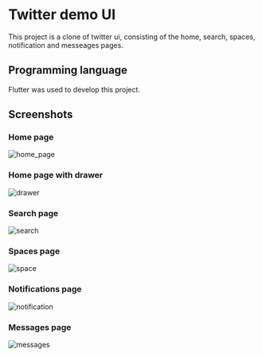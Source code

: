 # Twitter demo UI
This project is a clone of twitter ui, consisting of the home, search, spaces, notification and messeages pages.

## Programming language
Flutter was used to develop this project.

## Screenshots

### Home page
![home_page](https://user-images.githubusercontent.com/80047364/183994852-14f07213-75c0-4fe3-92b2-327692fb7b1a.png)

### Home page with drawer
![drawer](https://user-images.githubusercontent.com/80047364/183995120-b9100705-70a1-4e10-99d1-a6e379c914f3.png)

### Search page 
![search](https://user-images.githubusercontent.com/80047364/183995425-e2134ef4-ae5c-40f8-9c46-27675cfc1f0e.png)

### Spaces page
![space](https://user-images.githubusercontent.com/80047364/183995552-e893edac-e347-42cd-b275-2f75e84ea2f1.png)

### Notifications page
![notification](https://user-images.githubusercontent.com/80047364/183995841-46a08659-27e3-45c1-a014-f651e9a79d74.png)

### Messages page
![messages](https://user-images.githubusercontent.com/80047364/183995945-0a3281bd-f947-4a15-8d9b-b32db36178a2.png)

